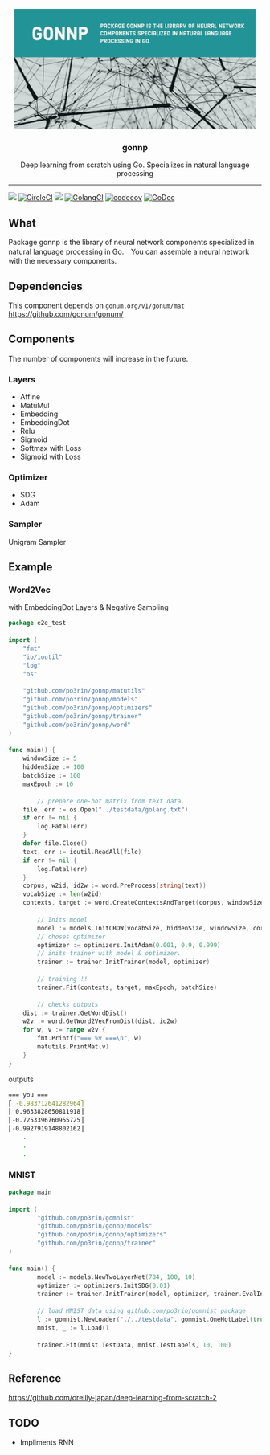 <p align="center">
  <img src="./cover.png" width="480px">
  <h3 align="center">gonnp</h3>
  <p align="center">Deep learning from scratch using Go. Specializes in natural language processing</p>
</p>

---
<img src="https://img.shields.io/badge/go-v1.12-blue.svg"/> [![CircleCI](https://circleci.com/gh/po3rin/gonnp.svg?style=shield&circle-token=d2ad1b26978ffeb0f6aa43b9a517ec7e5180d474)](https://circleci.com/gh/po3rin/gonnp) <a href="https://codeclimate.com/github/po3rin/gonnp/maintainability"><img src="https://api.codeclimate.com/v1/badges/a0e4c5e4c1c04fafb73a/maintainability" /></a> [![GolangCI](https://golangci.com/badges/github.com/po3rin/gonnp.svg)](https://golangci.com) [![codecov](https://codecov.io/gh/po3rin/gonnp/branch/master/graph/badge.svg)](https://codecov.io/gh/po3rin/gonnp) [![GoDoc](https://godoc.org/github.com/po3rin/gonnp?status.svg)](https://godoc.org/github.com/po3rin/gonnp)

## What

Package gonnp is the library of neural network components specialized in natural language processing in Go.　You can assemble a neural network with the necessary components.

## Dependencies

This component depends on ```gonum.org/v1/gonum/mat```
https://github.com/gonum/gonum/

## Components

The number of components will increase in the future.

### Layers

* Affine
* MatuMul
* Embedding
* EmbeddingDot
* Relu
* Sigmoid
* Softmax with Loss
* Sigmoid with Loss

### Optimizer

* SDG
* Adam

### Sampler

Unigram Sampler

## Example

### Word2Vec

with EmbeddingDot Layers & Negative Sampling

```go
package e2e_test

import (
	"fmt"
	"io/ioutil"
	"log"
	"os"

	"github.com/po3rin/gonnp/matutils"
	"github.com/po3rin/gonnp/models"
	"github.com/po3rin/gonnp/optimizers"
	"github.com/po3rin/gonnp/trainer"
	"github.com/po3rin/gonnp/word"
)

func main() {
	windowSize := 5
	hiddenSize := 100
	batchSize := 100
	maxEpoch := 10

        // prepare one-hot matrix from text data.
	file, err := os.Open("../testdata/golang.txt")
	if err != nil {
		log.Fatal(err)
	}
	defer file.Close()
	text, err := ioutil.ReadAll(file)
	if err != nil {
		log.Fatal(err)
	}
	corpus, w2id, id2w := word.PreProcess(string(text))
	vocabSize := len(w2id)
	contexts, target := word.CreateContextsAndTarget(corpus, windowSize)

        // Inits model
        model := models.InitCBOW(vocabSize, hiddenSize, windowSize, corpus)
        // choses optimizer
        optimizer := optimizers.InitAdam(0.001, 0.9, 0.999)
        // inits trainer with model & optimizer.
        trainer := trainer.InitTrainer(model, optimizer)

        // training !!
        trainer.Fit(contexts, target, maxEpoch, batchSize)

        // checks outputs
	dist := trainer.GetWordDist()
	w2v := word.GetWord2VecFromDist(dist, id2w)
	for w, v := range w2v {
		fmt.Printf("=== %v ===\n", w)
		matutils.PrintMat(v)
	}
}
```

outputs

```bash
=== you ===
⎡ -0.983712641282964⎤
⎢ 0.9633828650811918⎥
⎢-0.7253396760955725⎥
⎢-0.9927919148802162⎥
    .
    .
    .
```

### MNIST

```go
package main

import (
        "github.com/po3rin/gomnist"
        "github.com/po3rin/gonnp/models"
        "github.com/po3rin/gonnp/optimizers"
        "github.com/po3rin/gonnp/trainer"
)

func main() {
        model := models.NewTwoLayerNet(784, 100, 10)
        optimizer := optimizers.InitSDG(0.01)
        trainer := trainer.InitTrainer(model, optimizer, trainer.EvalInterval(20))

        // load MNIST data using github.com/po3rin/gomnist package
        l := gomnist.NewLoader("./../testdata", gomnist.OneHotLabel(true), gomnist.Normalization(true))
        mnist, _ := l.Load()

        trainer.Fit(mnist.TestData, mnist.TestLabels, 10, 100)
}
```

## Reference

https://github.com/oreilly-japan/deep-learning-from-scratch-2

## TODO

* Impliments RNN
